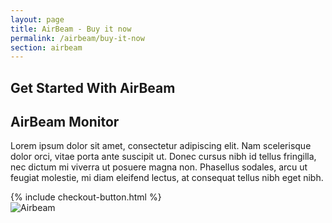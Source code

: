 ```yaml
---
layout: page
title: AirBeam - Buy it now
permalink: /airbeam/buy-it-now
section: airbeam
---
```


<section class="shop-airbeam">
  <div class="panel panel--leading-text">
    <h1 class="heading heading--large u--gray-text">
      Get Started With AirBeam
    </h1>
  </div>
  <div class="panel arc-background arc-background--right-teal-light arc-background--right-bottom">
    <div class="split--50 split--padding-right split--order-secondary">
      <h2 class="heading heading--medium u--gray-text">
        AirBeam Monitor
      </h2>
      <p class="p--body">
        Lorem ipsum dolor sit amet, consectetur adipiscing elit. Nam scelerisque dolor orci, vitae porta ante suscipit ut. Donec cursus nibh id tellus fringilla, nec dictum mi viverra ut posuere magna non. Phasellus sodales, arcu ut feugiat molestie, mi diam eleifend lectus, at consequat tellus nibh eget nibh.
      </p>
      {% include checkout-button.html %}
    </div>
    <div class="split--50 u--align-right">
      <img
        class="img img--alternate-small img--fade-in"
        src="{{ site.produrl | append: '/assets/img/about-habitatmap-02.jpg' }}"
        alt="Airbeam"
      />
    </div>
  </div>
</section>
